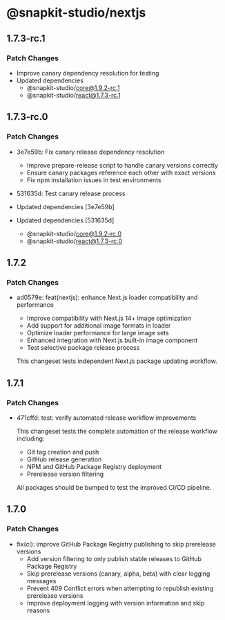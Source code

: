 # @snapkit-studio/nextjs

## 1.7.3-rc.1

### Patch Changes

- Improve canary dependency resolution for testing
- Updated dependencies
  - @snapkit-studio/core@1.9.2-rc.1
  - @snapkit-studio/react@1.7.3-rc.1

## 1.7.3-rc.0

### Patch Changes

- 3e7e59b: Fix canary release dependency resolution
  - Improve prepare-release script to handle canary versions correctly
  - Ensure canary packages reference each other with exact versions
  - Fix npm installation issues in test environments

- 531635d: Test canary release process
- Updated dependencies [3e7e59b]
- Updated dependencies [531635d]
  - @snapkit-studio/core@1.9.2-rc.0
  - @snapkit-studio/react@1.7.3-rc.0

## 1.7.2

### Patch Changes

- ad0579e: feat(nextjs): enhance Next.js loader compatibility and performance
  - Improve compatibility with Next.js 14+ image optimization
  - Add support for additional image formats in loader
  - Optimize loader performance for large image sets
  - Enhanced integration with Next.js built-in image component
  - Test selective package release process

  This changeset tests independent Next.js package updating workflow.

## 1.7.1

### Patch Changes

- 471cffd: test: verify automated release workflow improvements

  This changeset tests the complete automation of the release workflow including:
  - Git tag creation and push
  - GitHub release generation
  - NPM and GitHub Package Registry deployment
  - Prerelease version filtering

  All packages should be bumped to test the improved CI/CD pipeline.

## 1.7.0

### Patch Changes

- fix(ci): improve GitHub Package Registry publishing to skip prerelease versions
  - Add version filtering to only publish stable releases to GitHub Package Registry
  - Skip prerelease versions (canary, alpha, beta) with clear logging messages
  - Prevent 409 Conflict errors when attempting to republish existing prerelease versions
  - Improve deployment logging with version information and skip reasons
